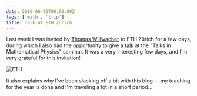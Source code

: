 ```yaml
---
date: 2016-06-05T00:00:00Z
tags: ['math', 'trip']
title: Talk at ETH Zürich
---
```


Last week I was invited by [Thomas Willwacher](http://user.math.uzh.ch/willwacher/) to ETH Zürich for a few days, during which I also had the opportunity to give a [talk](/pdf/center_slides_en.pdf) at the "Talks in Mathematical Physics" seminar. It was a very interesting few days, and I'm very grateful for this invitation!
<!--more-->

![ETH](/img/eth.jpg)

It also explains why I've been slacking off a bit with this blog -- my teaching for the year is done and I'm traveling a lot in a short period...
